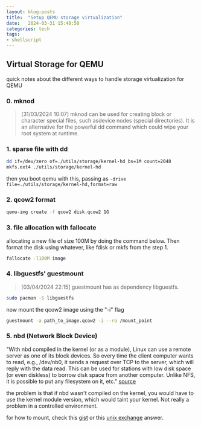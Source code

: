 ```yaml
---
layout: blog-posts
title:  "Setup QEMU storage virtualization"
date:   2024-03-31 15:40:50
categories: tech
tags:
- shellscript
---
```


## Virtual Storage for QEMU

quick notes about the different ways to handle storage virtualization for QEMU

### 0. mknod
> \[31/03/2024 10:07]
mknod can be used for creating block or character special files, such asdevice nodes (special directories). It is an alternative for the powerful dd command which could wipe your root system at runtime.



### 1. sparse file with dd

```sh
dd if=/dev/zero of=./utils/storage/kernel-hd bs=1M count=2048
mkfs.ext4 ./utils/storage/kernel-hd
```
then you boot qemu with this, passing as ```-drive file=./utils/storage/kernel-hd,format=raw```

### 2. qcow2 format
```sh
qemu-img create -f qcow2 disk.qcow2 1G
```

### 3. file allocation with fallocate
allocating a new file of size 100M by doing the command below. Then format the disk using whatever, like fdisk or mkfs from the step 1.
```sh
fallocate -l100M image
```

### 4. libguestfs' guestmount
> \[03/04/2024 22:15]
guestmount has as dependency libguestfs.
```sh
sudo pacman -S libguestfs
```
now mount the qcow2 image using the "-i" flag
```sh
guestmount -a path_to_image.qcow2 -i --ro /mount_point
```

### 5. nbd (Network Block Device)
"With nbd compiled in the kernel (or as a module), Linux can use a remote server as one of its block devices. So every time the client computer wants to read, e.g., /dev/nb0, it sends a request over TCP to the server, which will reply with the data read. This can be used for stations with low disk space (or even diskless) to borrow disk space from another computer. Unlike NFS, it is possible to put any filesystem on it, etc." [source](https://docs.kernel.org/admin-guide/blockdev/nbd.html)

the problem is that if nbd wasn't compiled on the kernel, you would have to use the kernel module version, which would taint your kernel. Not really a problem in a controlled environment.

for how to mount, check this [gist](https://gist.github.com/shamil/62935d9b456a6f9877b5) or this [unix exchange](https://unix.stackexchange.com/a/598265/358160) answer.
